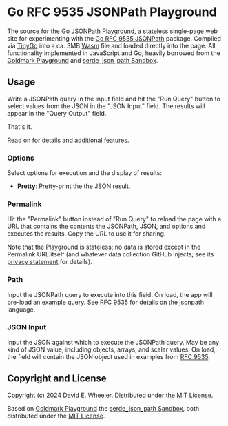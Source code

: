 Go RFC 9535 JSONPath Playground
===============================

The source for the [Go JSONPath Playground], a stateless single-page web site
for experimenting with the [Go RFC 9535 JSONPath] package. Compiled via
[TinyGo] into a ca. 3MB [Wasm] file and loaded directly into the page. All
functionality implemented in JavaScript and Go, heavily borrowed from the
[Goldmark Playground] and [serde_json_path Sandbox].

Usage
-----

Write a JSONPath query in the input field and hit the "Run Query" button to
select values from the JSON in the "JSON Input" field. The results will appear
in the "Query Output" field.

That's it.

Read on for details and additional features.

### Options

Select options for execution and the display of results:

*   **Pretty**: Pretty-print the the JSON result.

### Permalink

Hit the "Permalink" button instead of "Run Query" to reload the page with a
URL that contains the contents the JSONPath, JSON, and options and executes
the results. Copy the URL to use it for sharing.

Note that the Playground is stateless; no data is stored except in the
Permalink URL itself (and whatever data collection GitHub injects; see its
[privacy statement] for details).

### Path

Input the JSONPath query to execute into this field. On load, the app will
pre-load an example query. See [RFC 9535] for details on the jsonpath
language.

### JSON Input

Input the JSON against which to execute the JSONPath query. May be any kind
of JSON value, including objects, arrays, and scalar values. On load, the
field will contain the JSON object used in examples from [RFC 9535].

## Copyright and License

Copyright (c) 2024 David E. Wheeler. Distributed under the [MIT License].

Based on [Goldmark Playground] the [serde_json_path Sandbox], both distributed
under the [MIT License].

  [Go JSONPath Playground]: https://theory.github.io/jsonpath/playground
  [Go RFC 9535 JSONPath]: https://pkg.go.dev/github.com/theory/jsonpath
    "pkg.go.dev: github.com/theory/jsonpath"
  [Wasm]: https://webassembly.org "WebAssembly"
  [TinyGo]: https://tinygo.org
  [Goldmark Playground]: https://yuin.github.io/goldmark/playground
  [serde_json_path Sandbox]: https://serdejsonpath.live
  [privacy statement]: https://docs.github.com/en/site-policy/privacy-policies/github-general-privacy-statement
  [RFC 9535]: https://www.rfc-editor.org/rfc/rfc9535.html
  [MIT License]: https://opensource.org/license/mit
